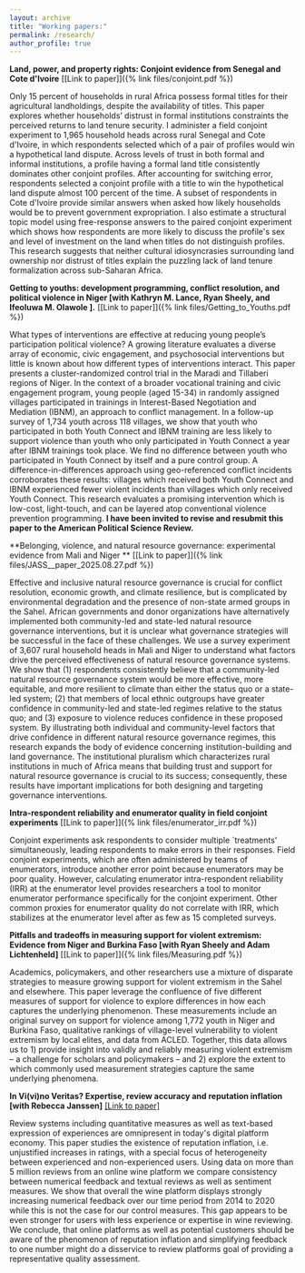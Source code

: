 ```yaml
---
layout: archive
title: "Working papers:"
permalink: /research/
author_profile: true
---
```



**Land, power, and property rights: Conjoint evidence from Senegal and Cote d'Ivoire** [\[Link to paper\]]({% link files/conjoint.pdf %})

Only 15 percent of households in rural Africa possess formal titles for their agricultural landholdings, despite the availability of titles. This paper explores whether households’ distrust in formal institutions constraints the perceived returns to land tenure security. I administer a field conjoint experiment to 1,965 household heads across rural Senegal and Cote d'Ivoire, in which respondents selected which of a pair of profiles would win a hypothetical land dispute. Across levels of trust in both formal and informal institutions, a profile having a formal land title consistently dominates other conjoint profiles. After accounting for switching error, respondents selected a conjoint profile with a title to win the hypothetical land dispute almost 100 percent of the time. A subset of respondents in Cote d'Ivoire provide similar answers when asked how likely households would be to prevent government expropriation. I also estimate a structural topic model using free-response answers to the paired conjoint experiment which shows how respondents are more likely to discuss the profile's sex and level of investment on the land when titles do not distinguish profiles. This research suggests that neither cultural idiosyncrasies surrounding land ownership nor distrust of titles explain the puzzling lack of land tenure formalization across sub-Saharan Africa. 

**Getting to youths: development programming, conflict resolution, and political violence in Niger \[with Kathryn M. Lance, Ryan Sheely, and Ifeoluwa M. Olawole \].**  [\[Link to paper\]]({% link files/Getting_to_Youths.pdf %})
 
What types of interventions are effective at reducing young people’s participation political violence? A growing literature evaluates a diverse array of economic, civic engagement, and psychosocial interventions but little is known about how different types of interventions interact. This paper presents a cluster-randomized control trial in the Maradi and Tillaberi regions of Niger. In the context of a broader vocational training and civic engagement program, young people (aged 15-34) in randomly assigned villages participated in trainings in Interest-Based Negotiation and Mediation (IBNM), an approach to conflict management. In a follow-up survey of 1,734 youth across 118 villages, we show that youth who participated in both Youth Connect and IBNM training are less likely to support violence than youth who only participated in Youth Connect a year after IBNM trainings took place. We find no difference between youth who participated in Youth Connect by itself and a pure control group. A difference-in-differences approach using geo-referenced conflict incidents corroborates these results: villages which received both Youth Connect and IBNM experienced fewer violent incidents than villages which only received Youth Connect. This research evaluates a promising intervention which is low-cost, light-touch, and can be layered atop conventional violence prevention programming. **I have been invited to revise and resubmit this paper to the American Political Science Review.** 

**Belonging, violence, and natural resource governance: experimental evidence from Mali and Niger ** [\[Link to paper\]]({% link files/JASS__paper_2025.08.27.pdf %})

Effective and inclusive natural resource governance is crucial for conflict resolution, economic growth, and climate resilience, but is complicated by environmental degradation and the presence of non-state armed groups in the Sahel. African governments and donor organizations have alternatively implemented both community-led and state-led natural resource governance interventions, but it is unclear what governance strategies will be successful in the face of these challenges. We use a survey experiment of 3,607 rural household heads in Mali and Niger to understand what factors drive the perceived effectiveness of natural resource governance systems. We show that (1) respondents consistently believe that a community-led natural resource governance system would be more effective, more equitable, and more resilient to climate than either the status quo or a state-led system; (2) that members of local ethnic outgroups have greater confidence in community-led and state-led regimes relative to the status quo; and (3) exposure to violence reduces confidence in these proposed system. By illustrating both individual and community-level factors that drive confidence in different natural resource governance regimes, this research expands the body of evidence concerning institution-building and land governance. The institutional pluralism which characterizes rural institutions in much of Africa means that building trust and support for natural resource governance is crucial to its success; consequently, these results have important implications for both designing and targeting governance interventions. 

**Intra-respondent reliability and enumerator quality in field conjoint experiments** [\[Link to paper\]]({% link files/enumerator_irr.pdf %}) 

Conjoint experiments ask respondents to consider multiple `treatments' simultaneously, leading respondents to make errors in their responses. Field conjoint experiments, which are often administered by teams of enumerators, introduce another error point because enumerators may be poor quality. However, calculating enumerator intra-respondent reliability (IRR) at the enumerator level provides researchers a tool to monitor enumerator performance specifically for the conjoint experiment. Other common proxies for enumerator quality do not correlate with IRR, which stabilizes at the enumerator level after as few as 15 completed surveys.

**Pitfalls and tradeoffs in measuring support for violent extremism: Evidence from Niger and Burkina Faso [with Ryan Sheely and Adam Lichtenheld]** [\[Link to paper\]]({% link files/Measuring.pdf %})

Academics, policymakers, and other researchers use a mixture of disparate strategies to measure growing support for violent extremism in the Sahel and elsewhere. This paper leverage the confluence of five different measures of support for violence to explore differences in how each captures the underlying phenomenon. These measurements include an original survey on support for violence among 1,772 youth in Niger and Burkina Faso, qualitative rankings of village-level vulnerability to violent extremism by local elites, and data from ACLED. Together, this data allows us to 1) provide insight into validly and reliably measuring violent extremism – a challenge for scholars and policymakers – and 2) explore the extent to which commonly used measurement strategies capture the same underlying phenomena. 

**In Vi(vi)no Veritas? Expertise, review accuracy and reputation inflation [with Rebecca Janssen]** [\[Link to paper\]](https://dx.doi.org/10.2139/ssrn.4726192)

Review systems including quantitative measures as well as text-based expression of experiences are omnipresent in today's digital platform economy. This paper studies the existence of reputation inflation, i.e. unjustified increases in ratings, with a special focus of heterogeneity between experienced and non-experienced users. Using data on more than 5 million reviews from an online wine platform we compare consistency between numerical feedback and textual reviews as well as sentiment measures. We show that overall the wine platform displays strongly increasing numerical feedback over our time period from 2014 to 2020 while this is not the case for our control measures. This gap appears to be even stronger for users with less experience or expertise in wine reviewing. We conclude, that online platforms as well as potential customers should be aware of the phenomenon of reputation inflation and simplifying feedback to one number might do a disservice to review platforms goal of providing a representative quality assessment.



